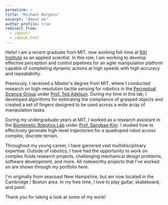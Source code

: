 ```yaml
---
permalink: /
title: "Michael Burgess"
excerpt: "About me"
author_profile: true
redirect_from: 
  - /about/
  - /about.html
---
```


Hello! I am a recent graduate from MIT, now working full-time at [RAI Institute](https://rai-inst.com/) as an applied scientist. In this role, I am working to develop effective perception and control pipelines for an agile manipulation platform capable of completing dynamic actions at high speeds with high accuracy and repeatability.

Previously, I received a Master's degree from MIT, where I conducted research on high-resolution tactile sensing for robotics in the [Perceptual Science Group](http://persci.mit.edu/home) under [Prof. Ted Adelson](https://www.csail.mit.edu/person/ted-adelson). During my time in this lab, I developed algorithms for estimating the compliance of grasped objects and created a set of fingers designed to be used across a wide array of manipulation tasks.

<!-- I am currently a Master's student in the [Perceptual Science Group](http://persci.mit.edu/home) at MIT under [Prof. Ted Adelson](https://www.csail.mit.edu/person/ted-adelson). During my graduate studies, I was previously a teaching assistant for the graduate course ["Robotic Manipulation"](https://manipulation.mit.edu/) taught by [Prof. Russ Tedrake](https://groups.csail.mit.edu/locomotion/russt.html).

Last year, I graduated from MIT with a Bachelor's degree in Mechanical Engineering. As I continue into graduate school, I am primarily interested in developing new robotic perception and control pipelines for manipulation tasks that utilize information available through tactile sensing hardware. I would like to create robots that can perceive the dynamic properties of the objects they interact with, in order to facilitate multi-sensory understanding and empower more intelligent decision-making. More generally, I am interested in investigating new learning-based architectures for performative high-level reasoning. -->

During my undergraduate years at MIT, I worked as a research assistant in the [Biomimetic Robotics Lab](https://biomimetics.mit.edu/) under [Prof. Sangbae Kim](https://meche.mit.edu/people/faculty/SANGBAE@MIT.EDU). I studied how to effectively generate high-level trajectories for a quadruped robot across complex, discrete terrain. 

<!-- Most notably, I developed a "decoupled" planning system that utilized rapid sampling methods to generate a path of footsteps and a formal dynamic optimization to determine a continuous trajectory for the robot. This showed performance improvements over traditional approaches to locomotion planning for legged systems. This project was [my undergraduate thesis](https://dspace.mit.edu/handle/1721.1/151851). -->

Throughout my young career, I have garnered vast multidisciplinary expertise. Outside of robotics, I have had the opportunity to work on complex fluids research projects, challenging mechanical design problems, software development, and more. All noteworthy projects that I've worked on are shown through my portfolio here.

<!-- I'm always looking to work on exciting projects, please reach out with opportunities or questions. At present, I'm most interested in developing perceptive autonomous systems capable to address real-world problems toward sustainability. -->

I'm originally from seacoast New Hampshire, but am now located in the Cambridge / Boston area. In my free time, I love to play guitar, skateboard, and paint.

Thank you for taking a look at some of my work!